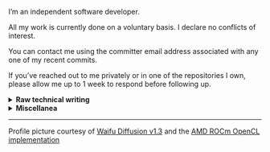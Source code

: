 I’m an independent software developer.

All my work is currently done on a voluntary basis. I declare no conflicts of interest.

You can contact me using the committer email address associated with any one of my recent commits.

If you’ve reached out to me privately or in one of the repositories I own, please allow me up to 1 week to respond before following up.

<details>

<summary><b>Raw technical writing</b></summary>

- [SUID-root Binaries in Fedora Custom OS 38]
- [SUID-root Binaries in Fedora Workstation 38]
- [SUID-root Binaries in Fedora Workstation 39]
- [SUID-root Binaries in Fedora Workstation 40]

</details>

<details>

<summary><b>Miscellanea</b></summary>

- [Ryoko’s Tech Stack] — curated lists of technologies I am using or have used

</details>

---

Profile picture courtesy of [Waifu Diffusion v1.3] and the [AMD ROCm OpenCL implementation]

[SUID-root Binaries in Fedora Custom OS 38]: https://gist.github.com/ok-ryoko/1ff42a805d496cb1ca22e5cdf6ddefb0
[SUID-root Binaries in Fedora Workstation 38]: https://gist.github.com/ok-ryoko/e909c1d905313af72e760f0c5bb7e8d9
[SUID-root Binaries in Fedora Workstation 39]: https://gist.github.com/ok-ryoko/df15bfb7b3032f3f093f0865f3efb39b
[SUID-root Binaries in Fedora Workstation 40]: https://gist.github.com/ok-ryoko/f9c5ddd4eaa41c6aef88197e0d3a3ac2
[Ryoko’s Tech Stack]: https://gist.github.com/ok-ryoko/b6a15c9eaae0fd4b16b5a329a4da70fb
[Waifu Diffusion v1.3]: https://huggingface.co/hakurei/waifu-diffusion-v1-3
[AMD ROCm OpenCL implementation]: https://rocmdocs.amd.com/en/latest/Programming_Guides/Opencl-programming-guide.html#amd-rocm-implementation
